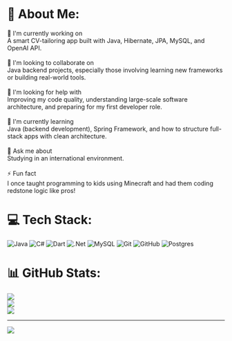 # 💫 About Me:
🚀 I'm currently working on<br>A smart CV-tailoring app built with Java, Hibernate, JPA, MySQL, and OpenAI API.<br><br>🤝 I'm looking to collaborate on<br>Java backend projects, especially those involving learning new frameworks or building real-world tools.<br><br>🙋 I'm looking for help with<br>Improving my code quality, understanding large-scale software architecture, and preparing for my first developer role.<br><br>🌱 I'm currently learning<br>Java (backend development), Spring Framework, and how to structure full-stack apps with clean architecture.<br><br>💬 Ask me about<br>Studying in an international environment. <br><br>⚡ Fun fact<br>I once taught programming to kids using Minecraft and had them coding redstone logic like pros!


# 💻 Tech Stack:
![Java](https://img.shields.io/badge/java-%23ED8B00.svg?style=for-the-badge&logo=openjdk&logoColor=white) ![C#](https://img.shields.io/badge/c%23-%23239120.svg?style=for-the-badge&logo=csharp&logoColor=white) ![Dart](https://img.shields.io/badge/dart-%230175C2.svg?style=for-the-badge&logo=dart&logoColor=white) ![.Net](https://img.shields.io/badge/.NET-5C2D91?style=for-the-badge&logo=.net&logoColor=white) ![MySQL](https://img.shields.io/badge/mysql-4479A1.svg?style=for-the-badge&logo=mysql&logoColor=white) ![Git](https://img.shields.io/badge/git-%23F05033.svg?style=for-the-badge&logo=git&logoColor=white) ![GitHub](https://img.shields.io/badge/github-%23121011.svg?style=for-the-badge&logo=github&logoColor=white) ![Postgres](https://img.shields.io/badge/postgres-%23316192.svg?style=for-the-badge&logo=postgresql&logoColor=white)
# 📊 GitHub Stats:
![](https://github-readme-stats.vercel.app/api?username=wojciech63&theme=dark&hide_border=true&include_all_commits=false&count_private=false)<br/>
![](https://nirzak-streak-stats.vercel.app/?user=wojciech63&theme=dark&hide_border=true)<br/>
![](https://github-readme-stats.vercel.app/api/top-langs/?username=wojciech63&theme=dark&hide_border=true&include_all_commits=false&count_private=false&layout=compact)

---
[![](https://visitcount.itsvg.in/api?id=wojciech63&icon=0&color=0)](https://visitcount.itsvg.in)

<!-- Proudly created with GPRM ( https://gprm.itsvg.in ) -->

